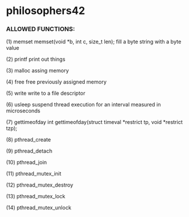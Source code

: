# philosophers42


### ALLOWED FUNCTIONS:


(1) memset
memset(void *b, int c, size_t len);
fill a byte string with a byte value

(2) printf
print out things

(3) malloc
assing memory

(4) free
free previously assigned memory

(5) write
write to a file descriptor

(6) usleep
suspend thread execution for an interval measured in microseconds

(7) gettimeofday
int
gettimeofday(struct timeval *restrict tp, void *restrict tzp);

(8) pthread_create


(9) pthread_detach


(10) pthread_join


(11) pthread_mutex_init


(12) pthread_mutex_destroy


(13) pthread_mutex_lock


(14) pthread_mutex_unlock

